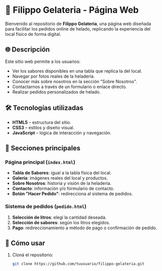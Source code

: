 # 🍨 Filippo Gelateria - Página Web

Bienvenido al repositorio de **Filippo Gelateria**, una página web diseñada para facilitar los pedidos online de helado, replicando la experiencia del local físico de forma digital.

## 🌐 Descripción

Este sitio web permite a los usuarios:

- Ver los sabores disponibles en una tabla que replica la del local.
- Navegar por fotos reales de la heladería.
- Conocer más sobre nosotros en la sección "Sobre Nosotros".
- Contactarnos a través de un formulario o enlace directo.
- Realizar pedidos personalizados de helado.

## 🛠️ Tecnologías utilizadas

- **HTML5** – estructura del sitio.
- **CSS3** – estilos y diseño visual.
- **JavaScript** – lógica de interacción y navegación.

## 📑 Secciones principales

### Página principal (`index.html`)
- **Tabla de Sabores**: igual a la tabla física del local.
- **Galería**: imágenes reales del local y productos.
- **Sobre Nosotros**: historia y visión de la heladería.
- **Contacto**: información y/o formulario de contacto.
- **Botón "Hacer Pedido"**: redirecciona al sistema de pedidos.

### Sistema de pedidos (`pedido.html`)
1. **Selección de litros**: elegí la cantidad deseada.
2. **Selección de sabores**: según los litros elegidos.
3. **Pago**: redireccionamiento a método de pago o confirmación de pedido.

## 🚀 Cómo usar

1. Cloná el repositorio:
   ```bash
   git clone https://github.com/tuusuario/filippo-gelateria.git
